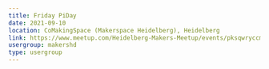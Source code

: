 ```yaml
---
title: Friday PiDay
date: 2021-09-10
location: CoMakingSpace (Makerspace Heidelberg), Heidelberg
link: https://www.meetup.com/Heidelberg-Makers-Meetup/events/pksqwryccmbnb/
usergroup: makershd
type: usergroup
---
```

